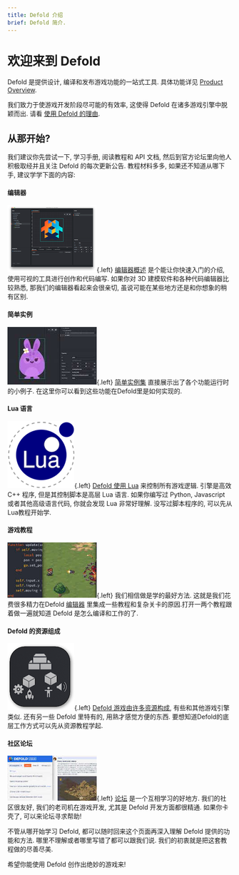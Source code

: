 ```yaml
---
title: Defold 介绍
brief: Defold 简介.
---
```


# 欢迎来到 Defold

Defold 是提供设计, 编译和发布游戏功能的一站式工具. 具体功能详见 [Product Overview](/product).

我们致力于使游戏开发阶段尽可能的有效率, 这使得 Defold 在诸多游戏引擎中脱颖而出. 请看 [使用 Defold 的理由](/why).

## 从那开始?

我们建议你先尝试一下, 学习手册, 阅读教程和 API 文档, 然后到官方论坛里向他人积极取经并且关注 Defold 的每次更新公告. 教程材料多多, 如果还不知道从哪下手, 建议学学下面的内容:

#### 编辑器
![Editor overview](images/introduction/editor.png){.left} [编辑器概述](/manuals/editor/) 是个能让你快速入门的介绍, 使用可视的工具进行创作和代码编写. 如果你对 3D 建模软件和各种代码编辑器比较熟悉, 那我们的编辑器看起来会很亲切, 虽说可能在某些地方还是和你想象的稍有区别.

#### 简单实例
![Examples](images/introduction/examples.jpg){.left} [简单实例集](/examples/) 直接展示出了各个功能运行时的小例子. 在这里你可以看到这些功能在Defold里是如何实现的.

#### Lua 语言
![Lua overview](images/introduction/lua.png){.left} [Defold 使用 Lua](/manuals/lua/) 来控制所有游戏逻辑. 引擎是高效 C++ 程序, 但是其控制脚本是高层 Lua 语言. 如果你编写过 Python, Javascript 或者其他高级语言代码, 你就会发现 Lua 非常好理解. 没写过脚本程序的, 可以先从Lua教程开始学.

#### 游戏教程
![Tutorials](images/introduction/tutorials.jpg){.left} 我们相信做是学的最好方法. 这就是我们花费很多精力在Defold [编辑器](/manuals/editor/) 里集成一些教程和复杂关卡的原因.打开一两个教程跟着做一遍就知道 Defold 是怎么编译和工作的了.

#### Defold 的资源组成
![Building blocks](images/introduction/building_blocks.png){.left} [Defold 游戏由许多资源构成](/manuals/building-blocks/), 有些和其他游戏引擎类似. 还有另一些 Defold 里特有的, 用熟才感觉方便的东西. 要想知道Defold的底层工作方式可以先从资源教程学起.

#### 社区论坛
![论坛](images/introduction/forum.jpg){.left} [论坛](//forum.defold.com/) 是一个互相学习的好地方. 我们的社区很友好, 我们的老司机在游戏开发, 尤其是 Defold 开发方面都很精通. 如果你卡壳了, 可以来论坛寻求帮助!

不管从哪开始学习 Defold, 都可以随时回来这个页面再深入理解 Defold 提供的功能和方法. 哪里不理解或者哪里写错了都可以跟我们说. 我们的初衷就是把这套教程做的尽善尽美.

希望你能使用 Defold 创作出绝妙的游戏来!
